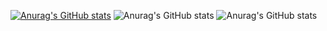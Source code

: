 [![Anurag's GitHub stats](https://github-readme-stats.vercel.app/api?username=OzodbekCoder)](https://github.com/anuraghazra/github-readme-stats)
![Anurag's GitHub stats](https://github-readme-stats.vercel.app/api?username=OzodbekCoder&hide=contribs,prs)
![Anurag's GitHub stats](https://github-readme-stats.vercel.app/api?username=OzodbekCoder&count_private=true)
